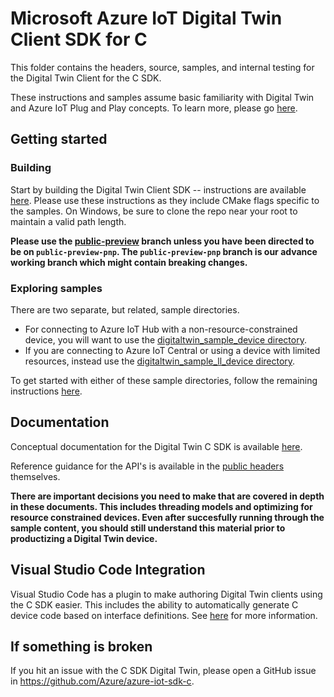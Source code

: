 # Microsoft Azure IoT Digital Twin Client SDK for C

This folder contains the headers, source, samples, and internal testing for the Digital Twin Client for the C SDK.

These instructions and samples assume basic familiarity with Digital Twin and Azure IoT Plug and Play concepts.  To learn more, please go [here](https://aka.ms/iotpnpdocs).

## Getting started
### Building
Start by building the Digital Twin Client SDK -- instructions are available [here](./doc/building_sdk.md).  Please use these instructions as they include CMake flags specific to the samples.  On Windows, be sure to clone the repo near your root to maintain a valid path length.

**Please use the [public-preview](https://github.com/Azure/azure-iot-sdk-c/tree/public-preview) branch unless you have been directed to be on `public-preview-pnp`.  The `public-preview-pnp` branch is our advance working branch which might contain breaking changes.**

### Exploring samples
There are two separate, but related, sample directories.

* For connecting to Azure IoT Hub with a non-resource-constrained device, you will want to use the [digitaltwin\_sample\_device directory](./samples/digitaltwin_sample_device). 
* If you are connecting to Azure IoT Central or using a device with limited resources, instead use the [digitaltwin\_sample\_ll_device directory](./samples/digitaltwin_sample_ll_device).

To get started with either of these sample directories, follow the remaining instructions [here](./samples/readme.md).

## Documentation

Conceptual documentation for the Digital Twin C SDK is available [here](./doc/readme.md).  

Reference guidance for the API's is available in the [public headers](./inc) themselves.

**There are important decisions you need to make that are covered in depth in these documents.  This includes threading models and optimizing for resource constrained devices. Even after succesfully running through the sample content, you should still understand this material prior to productizing a Digital Twin device.**



## Visual Studio Code Integration

Visual Studio Code has a plugin to make authoring Digital Twin clients using the C SDK easier.  This includes the ability to automatically generate C device code based on interface definitions.  See [here](https://docs.microsoft.com/en-us/azure/iot-pnp/howto-develop-with-vs-vscode) for more information.

## If something is broken

If you hit an issue with the C SDK Digital Twin, please open a GitHub issue in https://github.com/Azure/azure-iot-sdk-c.
